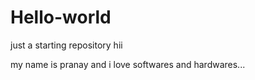 # Hello-world
just a starting repository
hii

my name is pranay and i love softwares and hardwares...
